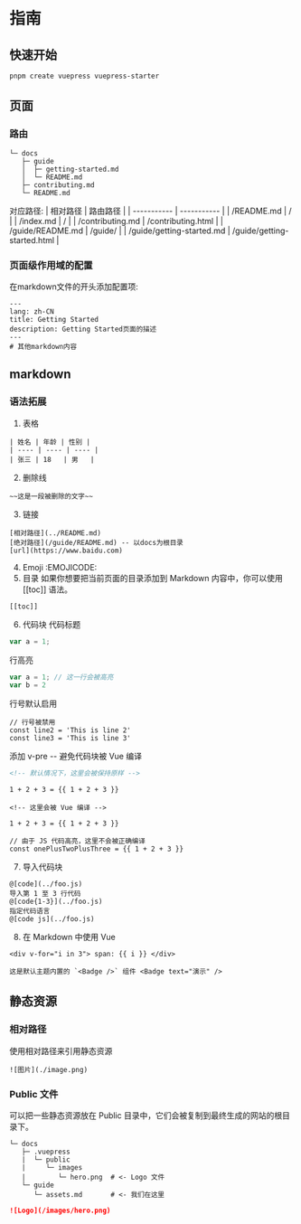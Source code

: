 # 指南
## 快速开始
```
pnpm create vuepress vuepress-starter
```
## 页面
### 路由
```
└─ docs
   ├─ guide
   │  ├─ getting-started.md
   │  └─ README.md
   ├─ contributing.md
   └─ README.md
```
对应路径:
| 相对路径    | 路由路径 |
| ----------- | ----------- |
| /README.md  | /       |
| /index.md   | /        |
| /contributing.md   | /contributing.html        |
| /guide/README.md   | /guide/   |
| /guide/getting-started.md | /guide/getting-started.html  |
### 页面级作用域的配置
在markdown文件的开头添加配置项:
```
---
lang: zh-CN
title: Getting Started
description: Getting Started页面的描述
---
# 其他markdown内容
```
## markdown
### 语法拓展
1. 表格
```
| 姓名 | 年龄 | 性别 |
| ---- | ---- | ---- |
| 张三 | 18   | 男   |
```
2. 删除线
```
~~这是一段被删除的文字~~
```
3. 链接
```
[相对路径](../README.md)
[绝对路径](/guide/README.md) -- 以docs为根目录
[url](https://www.baidu.com)
```
4. Emoji :EMOJICODE:
5. 目录
如果你想要把当前页面的目录添加到 Markdown 内容中，你可以使用 [[toc]] 语法。
```
[[toc]]
```
6. 代码块
代码标题
```ts title="index.ts"
var a = 1;
```
行高亮
```ts title="index.ts" {2}
var a = 1; // 这一行会被高亮
var b = 2
```
行号默认启用
```ts:no-line-numbers
// 行号被禁用
const line2 = 'This is line 2'
const line3 = 'This is line 3'
```
添加 v-pre -- 避免代码块被 Vue 编译
```md
<!-- 默认情况下，这里会被保持原样 -->

1 + 2 + 3 = {{ 1 + 2 + 3 }}
```

```md:no-v-pre
<!-- 这里会被 Vue 编译 -->

1 + 2 + 3 = {{ 1 + 2 + 3 }}
```

```js:no-v-pre
// 由于 JS 代码高亮，这里不会被正确编译
const onePlusTwoPlusThree = {{ 1 + 2 + 3 }}
```
7. 导入代码块
```
@[code](../foo.js)
导入第 1 至 3 行代码
@[code{1-3}](../foo.js)
指定代码语言
@[code js](../foo.js)
```

8. 在 Markdown 中使用 Vue
```vue
<div v-for="i in 3"> span: {{ i }} </div>
```
```vue
这是默认主题内置的 `<Badge />` 组件 <Badge text="演示" />
```
## 静态资源
### 相对路径
使用相对路径来引用静态资源
```
![图片](./image.png)
```
### Public 文件
可以把一些静态资源放在 Public 目录中，它们会被复制到最终生成的网站的根目录下。
```
└─ docs
   ├─ .vuepress
   |  └─ public
   |     └─ images
   |        └─ hero.png  # <- Logo 文件
   └─ guide
      └─ assets.md       # <- 我们在这里
```
```md text="guide/assets.md"
![Logo](/images/hero.png)
```
